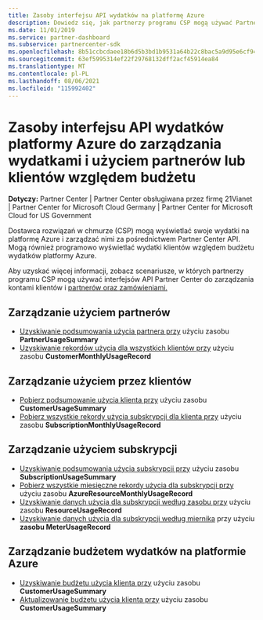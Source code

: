 ```yaml
---
title: Zasoby interfejsu API wydatków na platformę Azure
description: Dowiedz się, jak partnerzy programu CSP mogą używać Partner Center API do wyświetlania wydatków i użycia platformy Azure dla partnerów i klientów oraz zarządzania nimi w stosunku do ich budżetu.
ms.date: 11/01/2019
ms.service: partner-dashboard
ms.subservice: partnercenter-sdk
ms.openlocfilehash: 8b51ccbcdaee18b6d5b3bd1b9531a64b22c8bac5a9d95e6cf94291ee802ed5d9
ms.sourcegitcommit: 63ef5995314ef22f29768132dff2acf45914ea84
ms.translationtype: MT
ms.contentlocale: pl-PL
ms.lasthandoff: 08/06/2021
ms.locfileid: "115992402"
---
```

# <a name="azure-spending-api-resources-to-manage-partner-or-customer-spending-and-usage-against-a-budget"></a>Zasoby interfejsu API wydatków platformy Azure do zarządzania wydatkami i użyciem partnerów lub klientów względem budżetu 

**Dotyczy:** Partner Center | Partner Center obsługiwana przez firmę 21Vianet | Partner Center for Microsoft Cloud Germany | Partner Center for Microsoft Cloud for US Government

Dostawca rozwiązań w chmurze (CSP) mogą wyświetlać swoje wydatki na platformę Azure i zarządzać nimi za pośrednictwem Partner Center API. Mogą również programowo wyświetlać wydatki klientów względem budżetu wydatków platformy Azure.

Aby uzyskać więcej informacji, zobacz scenariusze, w których partnerzy programu CSP mogą używać interfejsów API Partner Center do zarządzania kontami klientów i [partnerów oraz zamówieniami.](scenarios.md)

## <a name="partner-usage-management"></a>Zarządzanie użyciem partnerów

- [Uzyskiwanie podsumowania użycia partnera przy](get-a-partner-usage-summary.md) użyciu zasobu **PartnerUsageSummary**
- [Uzyskiwanie rekordów użycia dla wszystkich klientów przy](get-a-customer-s-usage-records.md) użyciu zasobu **CustomerMonthlyUsageRecord**

## <a name="customer-usage-management"></a>Zarządzanie użyciem przez klientów

- [Pobierz podsumowanie użycia klienta przy](get-a-customer-usage-summary.md) użyciu zasobu **CustomerUsageSummary**
- [Pobierz wszystkie rekordy użycia subskrypcji dla klienta przy](get-a-customer-subscription-s-usage-records.md) użyciu zasobu **SubscriptionMonthlyUsageRecord**

## <a name="subscription-usage-management"></a>Zarządzanie użyciem subskrypcji

- [Uzyskiwanie podsumowania użycia subskrypcji przy](get-a-customer-subscription-usage-summary.md) użyciu zasobu **SubscriptionUsageSummary**
- [Pobierz wszystkie miesięczne rekordy użycia dla subskrypcji przy](get-all-monthly-usage-records-for-a-subscription.md) użyciu zasobu **AzureResourceMonthlyUsageRecord**
- [Uzyskiwanie danych użycia dla subskrypcji według zasobu przy](get-a-customer-subscription-resource-usage-records.md) użyciu zasobu **ResourceUsageRecord**
- [Uzyskiwanie danych użycia dla subskrypcji według miernika](get-a-customer-subscription-meter-usage-records.md) przy użyciu **zasobu MeterUsageRecord**

## <a name="azure-spending-budget-management"></a>Zarządzanie budżetem wydatków na platformie Azure

- [Uzyskiwanie budżetu użycia klienta przy](get-a-customer-s-usage-spending-budget.md) użyciu zasobu **CustomerUsageSummary**
- [Aktualizowanie budżetu użycia klienta przy](update-a-customer-s-usage-spending-budget.md) użyciu zasobu **CustomerUsageSummary**
